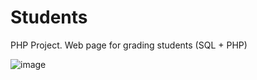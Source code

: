 # Students
PHP Project. Web page for grading students (SQL + PHP)

![image](https://user-images.githubusercontent.com/28996481/219617112-4184ddfd-9b70-4def-ab45-11ce39a0ce5a.png)

